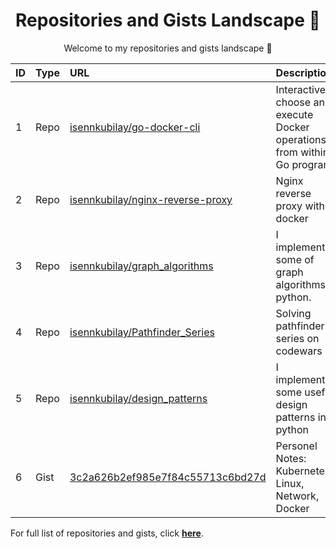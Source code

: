 <h1 align="center">Repositories and Gists Landscape 💎</h1>
<p align="center">Welcome to my repositories and gists landscape 👋</p>

| ID  | Type | URL          | Description                                              |
| :-- | :--- | :--------------- | :---------------------------------------------  |
| 1 | Repo | <a href="https://github.com/isennkubilay/go-docker-cli">isennkubilay/go-docker-cli</a> | Interactively choose and execute Docker operations from within a Go program.  |
| 2 | Repo | <a href="https://github.com/isennkubilay/nginx-reverse-proxy">isennkubilay/nginx-reverse-proxy</a> | Nginx reverse proxy with docker  |
| 3 | Repo | <a href="https://github.com/isennkubilay/graph_algorithms">isennkubilay/graph_algorithms</a> | I implemented some of graph algorithms in python.  |
| 4 | Repo | <a href="https://github.com/isennkubilay/Pathfinder_Series">isennkubilay/Pathfinder_Series</a> | Solving pathfinder series on codewars  |
| 5 | Repo | <a href="https://github.com/isennkubilay/design_patterns">isennkubilay/design_patterns</a> | I implemented some useful design patterns in python   |
| 6 | Gist | <a href="https://gist.github.com/3c2a626b2ef985e7f84c55713c6bd27d">3c2a626b2ef985e7f84c55713c6bd27d</a> | Personel Notes: Kubernetes, Linux, Network, Docker |  |

For full list of repositories and gists, click [**here**](https://github.com/isennkubilay?tab=repositories&q=&type=&language=&sort=stargazers).
